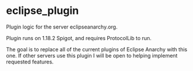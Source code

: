 # eclipse_plugin
Plugin logic for the server eclipseanarchy.org.

Plugin runs on 1.18.2 Spigot, and requires ProtocolLib to run.

The goal is to replace all of the current plugins of Eclipse Anarchy with this one. If other servers use this plugin I will be open to helping implement requested features.
